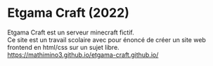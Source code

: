 # Etgama Craft (2022)
Etgama Craft est un serveur minecraft fictif.<br>
Ce site est un travail scolaire avec pour énoncé de créer un site web frontend en html/css sur un sujet libre.<br>
<a target="_blank">https://mathimino3.github.io/etgama-craft.github.io/</a>

